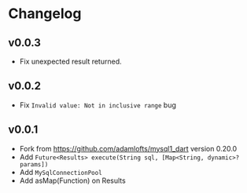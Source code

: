 Changelog
=========

v0.0.3
------
* Fix unexpected result returned.

v0.0.2
------
* Fix ``Invalid value: Not in inclusive range`` bug

v0.0.1
------
* Fork from https://github.com/adamlofts/mysql1_dart version 0.20.0
* Add ``Future<Results> execute(String sql, [Map<String, dynamic>? params])``
* Add ``MySqlConnectionPool``
* Add asMap(Function) on Results